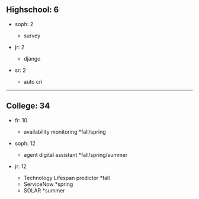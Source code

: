 ## Highschool: 6

- soph: 2

  - survey

- jr: 2

  - django

- sr: 2

  - auto cri

---

## College: 34

- fr: 10

  - availability monitoring \*fall/spring

- soph: 12

  - agent digital assistant \*fall/spring/summer

- jr: 12

  - Technology Lifespan predictor \*fall
  - ServiceNow \*spring
  - SOLAR \*summer
